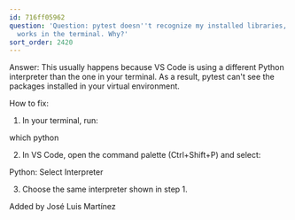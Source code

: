 ```yaml
---
id: 716ff05962
question: 'Question: pytest doesn''t recognize my installed libraries, but the script
  works in the terminal. Why?'
sort_order: 2420
---
```


Answer: This usually happens because VS Code is using a different Python interpreter than the one in your terminal. As a result, pytest can't see the packages installed in your virtual environment.

How to fix:

1. In your terminal, run:

which python

2. In VS Code, open the command palette (Ctrl+Shift+P) and select:

Python: Select Interpreter

3. Choose the same interpreter shown in step 1.

Added by José Luis Martínez

